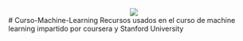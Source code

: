 <div align="center">
  <img src="https://lh3.googleusercontent.com/ixCG01dNBLLI6Z8nz8CDVdLh2E0PXgZb_B0VPmAVlmIW9COPBBjT1u6AxBzlYnDoJH5L">
</div>
# Curso-Machine-Learning
 Recursos usados en el curso de machine learning impartido por coursera y Stanford University
